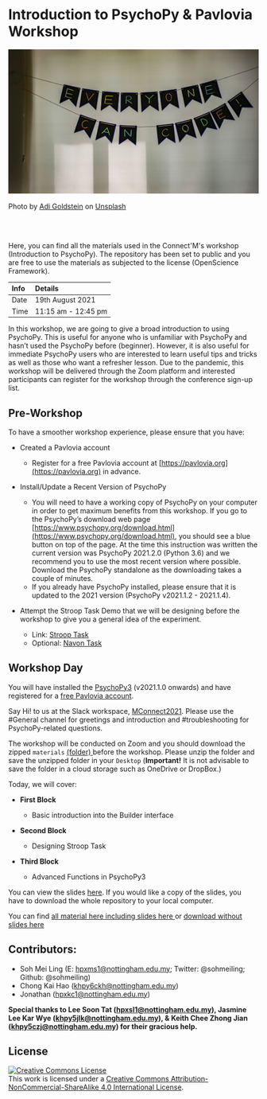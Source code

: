 <meta name="google-site-verification" content="d-eGbQsxaTGJqYgVW8kYhF4wq0BYq1iTtj9AE9J-dTc" />

# Introduction to PsychoPy & Pavlovia Workshop



![](image/adi-goldstein.jpg)

Photo by <a href="https://unsplash.com/@adigold1?utm_source=unsplash&utm_medium=referral&utm_content=creditCopyText">Adi Goldstein</a> on <a href="https://unsplash.com/s/photos/coding-for-kids?utm_source=unsplash&utm_medium=referral&utm_content=creditCopyText">Unsplash</a>

<br/><br/>

Here, you can find all the materials used in the Connect'M's workshop (Introduction to PsychoPy). The repository has been set to public and you are free to use the materials as subjected to the license (OpenScience Framework).

|Info        |Details    |
|:----------------|:---------|
|Date| 19th August 2021|
|Time | 11:15 am - 12:45 pm|

In this workshop, we are going to give a broad introduction to using PsychoPy. This is useful for anyone who is unfamiliar with PsychoPy and hasn’t used the PsychoPy before (beginner). However, it is also useful for immediate PsychoPy users who are interested to learn useful tips and tricks as well as those who want a refresher lesson. Due to the pandemic, this workshop will be delivered through the Zoom platform and interested participants can register for the workshop through the conference sign-up list.

## Pre-Workshop
To have a smoother workshop experience, please ensure that you have:

- Created a Pavlovia account
    - Register for a free Pavlovia account at [https://pavlovia.org](https://pavlovia.org) in advance.

- Install/Update a Recent Version of PsychoPy
    - You will need to have a working copy of PsychoPy on your computer in order to get maximum benefits from this workshop. If you go to the PsychoPy’s download web page [https://www.psychopy.org/download.html](https://www.psychopy.org/download.html), you should see a blue button on top of the page. At the time this instruction was written the current version was PsychoPy 2021.2.0 (Python 3.6) and we recommend you to use the most recent version where possible. Download the PsychoPy standalone as the downloading takes a couple of minutes.
    - If you already have PsychoPy installed, please ensure that it is updated to the 2021 version (PsychoPy v2021.1.2 - 2021.1.4).

- Attempt the Stroop Task Demo that we will be designing before the workshop to give you a general idea of the experiment.
    - Link: [Stroop Task](https://run.pavlovia.org/hpxms1/stroop_demo_workshop)
    - Optional: [Navon Task](https://run.pavlovia.org/hpxms1/navon_demo)

## Workshop Day
You will have installed the [PsychoPy3](https://www.psychopy.org/download.html) (v2021.1.0 onwards) and have registered for a [free Pavlovia account](https://gitlab.pavlovia.org/users/sign_in).

Say Hi! to us at the Slack workspace, [MConnect2021](https://join.slack.com/t/mconnect2021/shared_invite/zt-uc73uvir-S03xdQsLdTUNwLXqUBTJiw). Please use the \#General channel for greetings and introduction and \#troubleshooting for PsychoPy-related questions.

The workshop will be conducted on Zoom and you should download the zipped `materials` [(folder) <i class="fa fa-download"></i> ](https://github.com/sohmeiling/Practical_Stroop/archive/refs/heads/main.zip) before the workshop. Please unzip the folder and save the unzipped folder in your `Desktop` (**Important!** It is not advisable to save the folder in a cloud storage such as OneDrive or DropBox.)


Today, we will cover:
- **First Block**
    - Basic introduction into the Builder interface

- **Second Block**
    - Designing Stroop Task

- **Third Block**
    - Advanced Functions in PsychoPy3

You can view the slides [here](https://sohmeiling.github.io/Workshop_M_Connect/). If you would like a copy of the slides, you have to download the whole repository to your local computer.

You can find [all material here including slides  here <i class="fab fa-github"></i> ](https://github.com/sohmeiling/Workshop_M_Connect) or [download without slides here <i class="fa fa-download"></i> ](https://github.com/sohmeiling/Practical_Stroop/archive/refs/heads/main.zip)

## Contributors:
- Soh Mei Ling (E: hpxms1@nottingham.edu.my; Twitter: @sohmeiling; Github: @sohmeiling)
- Chong Kai Hao (khpy6ckh@nottingham.edu.my)
- Jonathan (hpxkc1@nottingham.edu.my)

**Special thanks to Lee Soon Tat (hpxsl1@nottingham.edu.my), Jasmine Lee Kar Wye (khpy5jlk@nottingham.edu.my), & Keith Chee Zhong Jian (khpy5czj@nottingham.edu.my) for their gracious help.**

## License
<a rel="license" href="http://creativecommons.org/licenses/by-nc-sa/4.0/"><img alt="Creative Commons License" style="border-width:0" src="https://i.creativecommons.org/l/by-nc-sa/4.0/88x31.png" /></a><br />This work is licensed under a <a rel="license" href="http://creativecommons.org/licenses/by-nc-sa/4.0/">Creative Commons Attribution-NonCommercial-ShareAlike 4.0 International License</a>.
